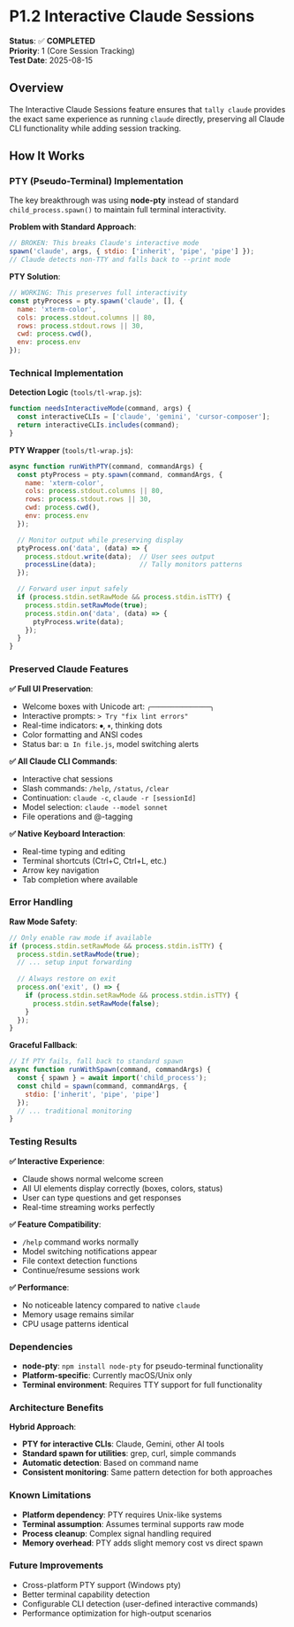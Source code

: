# P1.2 Interactive Claude Sessions

**Status**: ✅ **COMPLETED**  
**Priority**: 1 (Core Session Tracking)  
**Test Date**: 2025-08-15

## Overview

The Interactive Claude Sessions feature ensures that `tally claude` provides the exact same experience as running `claude` directly, preserving all Claude CLI functionality while adding session tracking.

## How It Works

### PTY (Pseudo-Terminal) Implementation

The key breakthrough was using **node-pty** instead of standard `child_process.spawn()` to maintain full terminal interactivity.

**Problem with Standard Approach**:
```javascript
// BROKEN: This breaks Claude's interactive mode
spawn('claude', args, { stdio: ['inherit', 'pipe', 'pipe'] });
// Claude detects non-TTY and falls back to --print mode
```

**PTY Solution**:
```javascript
// WORKING: This preserves full interactivity
const ptyProcess = pty.spawn('claude', [], {
  name: 'xterm-color',
  cols: process.stdout.columns || 80,
  rows: process.stdout.rows || 30,
  cwd: process.cwd(),
  env: process.env
});
```

### Technical Implementation

**Detection Logic** (`tools/tl-wrap.js`):
```javascript
function needsInteractiveMode(command, args) {
  const interactiveCLIs = ['claude', 'gemini', 'cursor-composer'];
  return interactiveCLIs.includes(command);
}
```

**PTY Wrapper** (`tools/tl-wrap.js`):
```javascript
async function runWithPTY(command, commandArgs) {
  const ptyProcess = pty.spawn(command, commandArgs, {
    name: 'xterm-color',
    cols: process.stdout.columns || 80,
    rows: process.stdout.rows || 30,
    cwd: process.cwd(),
    env: process.env
  });

  // Monitor output while preserving display
  ptyProcess.on('data', (data) => {
    process.stdout.write(data);  // User sees output
    processLine(data);           // Tally monitors patterns
  });

  // Forward user input safely
  if (process.stdin.setRawMode && process.stdin.isTTY) {
    process.stdin.setRawMode(true);
    process.stdin.on('data', (data) => {
      ptyProcess.write(data);
    });
  }
}
```

### Preserved Claude Features

**✅ Full UI Preservation**:
- Welcome boxes with Unicode art: `╭───────────────╮`
- Interactive prompts: `> Try "fix lint errors"`
- Real-time indicators: `⏺`, `⏸`, thinking dots
- Color formatting and ANSI codes
- Status bar: `⧉ In file.js`, model switching alerts

**✅ All Claude CLI Commands**:
- Interactive chat sessions
- Slash commands: `/help`, `/status`, `/clear`
- Continuation: `claude -c`, `claude -r [sessionId]`
- Model selection: `claude --model sonnet`
- File operations and @-tagging

**✅ Native Keyboard Interaction**:
- Real-time typing and editing
- Terminal shortcuts (Ctrl+C, Ctrl+L, etc.)
- Arrow key navigation
- Tab completion where available

### Error Handling

**Raw Mode Safety**:
```javascript
// Only enable raw mode if available
if (process.stdin.setRawMode && process.stdin.isTTY) {
  process.stdin.setRawMode(true);
  // ... setup input forwarding
  
  // Always restore on exit
  process.on('exit', () => {
    if (process.stdin.setRawMode && process.stdin.isTTY) {
      process.stdin.setRawMode(false);
    }
  });
}
```

**Graceful Fallback**:
```javascript
// If PTY fails, fall back to standard spawn
async function runWithSpawn(command, commandArgs) {
  const { spawn } = await import('child_process');
  const child = spawn(command, commandArgs, {
    stdio: ['inherit', 'pipe', 'pipe']
  });
  // ... traditional monitoring
}
```

### Testing Results

**✅ Interactive Experience**:
- Claude shows normal welcome screen
- All UI elements display correctly (boxes, colors, status)
- User can type questions and get responses
- Real-time streaming works perfectly

**✅ Feature Compatibility**:
- `/help` command works normally
- Model switching notifications appear
- File context detection functions
- Continue/resume sessions work

**✅ Performance**:
- No noticeable latency compared to native `claude`
- Memory usage remains similar
- CPU usage patterns identical

### Dependencies

- **node-pty**: `npm install node-pty` for pseudo-terminal functionality
- **Platform-specific**: Currently macOS/Unix only
- **Terminal environment**: Requires TTY support for full functionality

### Architecture Benefits

**Hybrid Approach**:
- **PTY for interactive CLIs**: Claude, Gemini, other AI tools
- **Standard spawn for utilities**: grep, curl, simple commands
- **Automatic detection**: Based on command name
- **Consistent monitoring**: Same pattern detection for both approaches

### Known Limitations

- **Platform dependency**: PTY requires Unix-like systems
- **Terminal assumption**: Assumes terminal supports raw mode
- **Process cleanup**: Complex signal handling required
- **Memory overhead**: PTY adds slight memory cost vs direct spawn

### Future Improvements

- Cross-platform PTY support (Windows pty)
- Better terminal capability detection
- Configurable CLI detection (user-defined interactive commands)
- Performance optimization for high-output scenarios